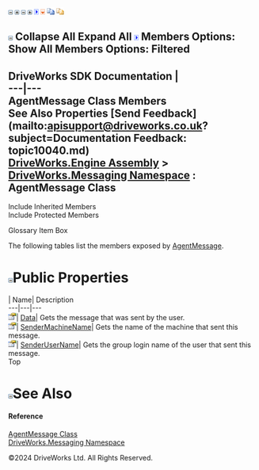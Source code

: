 ![](dotnetimages/collapse.gif) ![](dotnetimages/expand.gif) ![](dotnetimages/collapse.gif) ![](dotnetimages/expand.gif) ![](dotnetimages/drpdown.gif) ![](dotnetimages/drpdown_orange.gif) ![](dotnetimages/copycode.gif) ![](dotnetimages/copycodeHighlight.gif)

![](dotnetimages/collapse.gif) Collapse All Expand All ![](dotnetimages/drpdown.gif) Members Options: Show All  Members Options: Filtered   
---  
DriveWorks SDK Documentation  |   
---|---  
AgentMessage Class Members   
See Also Properties [Send Feedback](mailto:apisupport@driveworks.co.uk?subject=Documentation Feedback: topic10040.md)  
[DriveWorks.Engine Assembly](topic2156.md) > [DriveWorks.Messaging Namespace](topic10038.md) : AgentMessage Class  
---  
  
Include Inherited Members    
Include Protected Members  


Glossary Item Box

The following tables list the members exposed by [AgentMessage](topic10040.md).

# ![](dotnetimages/collapse.gif)Public Properties

| Name| Description  
---|---|---  
![Public Property](dotnetimages/publicProperty.gif)| [Data](topic10046.md)| Gets the message that was sent by the user.   
![Public Property](dotnetimages/publicProperty.gif)| [SenderMachineName](topic10047.md)| Gets the name of the machine that sent this message.   
![Public Property](dotnetimages/publicProperty.gif)| [SenderUserName](topic10048.md)| Gets the group login name of the user that sent this message.   
Top

# ![](dotnetimages/collapse.gif)See Also

#### Reference

[AgentMessage Class](topic10040.md)   
[DriveWorks.Messaging Namespace](topic10038.md)

©2024 DriveWorks Ltd. All Rights Reserved.

